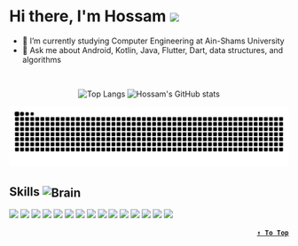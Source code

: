 <h1> Hi there, I'm Hossam <img src='https://github.com/Hossam-Sayed/Hossam-Sayed/assets/83096913/9d8410dd-4969-40c1-8fa5-a332729f0edf' width="36px"/> </h1> 


- 🔭 I’m currently studying Computer Engineering at Ain-Shams University
- 💬 Ask me about Android, Kotlin, Java, Flutter, Dart, data structures, and algorithms

<!--
![](https://komarev.com/ghpvc/?username=Hossam-Sayed)
-->

<!-- <img width="30"src="https://media.giphy.com/media/hvRJCLFzcasrR4ia7z/giphy.gif" /> -->
<br>
<div align="center">
<!--   https://uigradients.com/#ClearSky -->


![Top Langs](https://github-readme-stats.vercel.app/api/top-langs/?username=Hossam-Sayed&layout=compact&theme=transparent&langs_count=8&line_height=25&exclude_repo=Embedded-Systems-Project&card_width=300&title_color=fff&text_color=fff&border_color=fff&hide_border=true&bg_color=0,005C97,363795) ![Hossam's GitHub stats](https://github-readme-stats.vercel.app/api?username=Hossam-Sayed&custom_title=Hossam's%20GitHub%20Stats&theme=transparent&show_icons=true&rank_icon=github&line_height=24&icon_color=fff&title_color=fff&text_color=fff&border_color=EA2027&hide_border=true&bg_color=0,363795,005C97)

<picture>
	<source media="(prefers-color-scheme: dark)" srcset="https://raw.githubusercontent.com/Hossam-Sayed/Hossam-Sayed/snake/github-snake-dark.svg" />
	<source media="(prefers-color-scheme: light)" srcset="https://raw.githubusercontent.com/Hossam-Sayed/Hossam-Sayed/snake/github-snake.svg" />
	<img alt="github-snake" src="https://raw.githubusercontent.com/Hossam-Sayed/Hossam-Sayed/snake/github-snake.svg" />
</picture>
  
</div>

## Skills <img  align=center src="https://github.com/Hossam-Sayed/Hossam-Sayed/assets/83096913/51152b96-bf23-4669-9089-0b21d17d1cdb" alt="Brain" width="30" height="30" />

<picture>
	<source media="(prefers-color-scheme: dark)" srcset="https://skillicons.dev/icons?i=git" />
	<source media="(prefers-color-scheme: light)" srcset="https://skillicons.dev/icons?i=git&theme=light" />
  	<img src="https://skillicons.dev/icons?i=git" />
</picture>
<picture>
	<source media="(prefers-color-scheme: dark)" srcset="https://skillicons.dev/icons?i=github" />
	<source media="(prefers-color-scheme: light)" srcset="https://skillicons.dev/icons?i=github&theme=light" />
  	<img src="https://skillicons.dev/icons?i=github" />
</picture>
<picture>
	<source media="(prefers-color-scheme: dark)" srcset="https://skillicons.dev/icons?i=kotlin" />
	<source media="(prefers-color-scheme: light)" srcset="https://skillicons.dev/icons?i=kotlin&theme=light" />
  	<img src="https://skillicons.dev/icons?i=kotlin" />
</picture>
<picture>
	<source media="(prefers-color-scheme: dark)" srcset="https://skillicons.dev/icons?i=java" />
	<source media="(prefers-color-scheme: light)" srcset="https://skillicons.dev/icons?i=java&theme=light" />
  	<img src="https://skillicons.dev/icons?i=java" />
</picture>
<picture>
	<source media="(prefers-color-scheme: dark)" srcset="https://skillicons.dev/icons?i=dart" />
	<source media="(prefers-color-scheme: light)" srcset="https://skillicons.dev/icons?i=dart&theme=light" />
  	<img src="https://skillicons.dev/icons?i=dart" />
</picture>
<picture>
	<source media="(prefers-color-scheme: dark)" srcset="https://skillicons.dev/icons?i=flutter" />
	<source media="(prefers-color-scheme: light)" srcset="https://skillicons.dev/icons?i=flutter&theme=light" />
  	<img src="https://skillicons.dev/icons?i=flutter" />
</picture>
<picture>
	<source media="(prefers-color-scheme: dark)" srcset="https://skillicons.dev/icons?i=idea" />
	<source media="(prefers-color-scheme: light)" srcset="https://skillicons.dev/icons?i=idea&theme=light" />
  	<img src="https://skillicons.dev/icons?i=idea" />
</picture>
<picture>
	<source media="(prefers-color-scheme: dark)" srcset="https://skillicons.dev/icons?i=androidstudio" />
	<source media="(prefers-color-scheme: light)" srcset="https://skillicons.dev/icons?i=androidstudio&theme=light" />
  	<img src="https://skillicons.dev/icons?i=androidstudio" />
</picture>
<picture>
	<source media="(prefers-color-scheme: dark)" srcset="https://skillicons.dev/icons?i=vscode" />
	<source media="(prefers-color-scheme: light)" srcset="https://skillicons.dev/icons?i=vscode&theme=light" />
  	<img src="https://skillicons.dev/icons?i=vscode" />
</picture>
<picture>
	<source media="(prefers-color-scheme: dark)" srcset="https://skillicons.dev/icons?i=visualstudio" />
	<source media="(prefers-color-scheme: light)" srcset="https://skillicons.dev/icons?i=visualstudio&theme=light" />
  	<img src="https://skillicons.dev/icons?i=visualstudio" />
</picture>
<picture>
	<source media="(prefers-color-scheme: dark)" srcset="https://skillicons.dev/icons?i=cpp" />
	<source media="(prefers-color-scheme: light)" srcset="https://skillicons.dev/icons?i=cpp&theme=light" />
  	<img src="https://skillicons.dev/icons?i=cpp" />
</picture>
<picture>
	<source media="(prefers-color-scheme: dark)" srcset="https://skillicons.dev/icons?i=c" />
	<source media="(prefers-color-scheme: light)" srcset="https://skillicons.dev/icons?i=c&theme=light" />
  	<img src="https://skillicons.dev/icons?i=c" />
</picture>
<picture>
	<source media="(prefers-color-scheme: dark)" srcset="https://skillicons.dev/icons?i=postman" />
	<source media="(prefers-color-scheme: light)" srcset="https://skillicons.dev/icons?i=postman&theme=light" />
  	<img src="https://skillicons.dev/icons?i=postman" />
</picture>
<picture>
	<source media="(prefers-color-scheme: dark)" srcset="https://skillicons.dev/icons?i=ai" />
	<source media="(prefers-color-scheme: light)" srcset="https://skillicons.dev/icons?i=ai&theme=light" />
  	<img src="https://skillicons.dev/icons?i=ai" />
</picture>
<picture>
	<source media="(prefers-color-scheme: dark)" srcset="https://skillicons.dev/icons?i=ps" />
	<source media="(prefers-color-scheme: light)" srcset="https://skillicons.dev/icons?i=ps&theme=light" />
  	<img src="https://skillicons.dev/icons?i=ps" />
</picture>
<div align=right>

**[`↑ To Top`](#top)**
</div>
